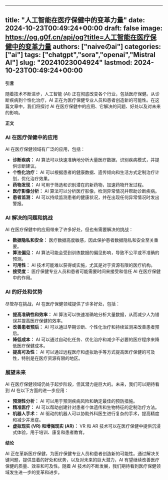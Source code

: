 
---
title: "人工智能在医疗保健中的变革力量"
date: 2024-10-23T00:49:24+00:00
draft: false
image: https://og.g0f.cn/api/og?title=人工智能在医疗保健中的变革力量
authors: ["naiveのai"]
categories: ["ai"]
tags: ["chatgpt","sora","openai","Mistral AI"]
slug: "20241023004924"
lastmod: 2024-10-23T00:49:24+00:00
---
**引言**

随着技术不断进步，人工智能 (AI) 正在彻底改变各个行业，包括医疗保健。从诊断疾病到个性化治疗，AI 正在为医疗保健专业人员和患者创造新的可能性。在这篇文章中，我们将探讨 AI 在医疗保健中的应用、它解决的问题、好处以及对未来的影响。

**正文**

### AI 在医疗保健中的应用

AI 在医疗保健领域有广泛的应用，包括：

- **诊断疾病：** AI 算法可以快速准确地分析大量医疗数据，识别疾病模式，并提供诊断建议。
- **个性化治疗：** AI 可以根据患者的健康数据、遗传倾向和生活方式定制治疗计划，优化治疗效果。
- **药物发现：** AI 可用于筛选和识别潜在的新药物，加速药物开发过程。
- **医疗影像分析：** AI 算法可以分析医疗影像，检测异常情况并帮助诊断疾病。
- **患者监测：** AI 可以持续监测患者的健康状况，并在出现任何异常情况时发出警报。

### AI 解决的问题和挑战

AI 在医疗保健中的应用带来了许多好处，但也有需要解决的挑战：

- **数据隐私和安全：** 医疗数据高度敏感，因此保护患者数据隐私和安全至关重要。
- **算法偏见：** AI 算法可能会受到训练数据的偏见影响，导致不公平或不准确的预测。
- **可用性：** AI 技术可能难以获得或实施，尤其是对于资源有限的医疗机构。
- **接受度：** 医疗保健专业人员和患者可能需要时间来接受和信任 AI 在医疗保健中的作用。

### AI 的好处和优势

尽管存在挑战，AI 在医疗保健领域提供了许多好处，包括：

- **提高准确性和效率：** AI 算法可以快速准确地分析大量数据，从而减少人为错误并提高医疗保健的效率。
- **改善患者预后：** AI 可以通过早期诊断、个性化治疗和持续监测来改善患者预后。
- **降低成本：** AI 可以通过自动化任务、优化治疗和减少不必要的医疗程序来降低医疗保健成本。
- **提高可及性：** AI 可以通过远程医疗和虚拟助手等方式提高医疗保健的可及性，特别是在医疗资源有限的地区。

### 展望未来

AI 在医疗保健领域仍处于起步阶段，但其潜力是巨大的。未来，我们可以期待看到 AI 在以下方面的进一步应用：

- **预测性分析：** AI 可以用于预测疾病风险和确定最佳的预防措施。
- **精准医疗：** AI 可以帮助创建针对患者个体遗传和生物特征的定制治疗方法。
- **机器人手术：** AI 驱动的机器人可以协助外科医生进行复杂的手术，提高精度和减少并发症。
- **虚拟现实 (VR) 和增强现实 (AR)：** VR 和 AR 技术可以在医疗保健中提供沉浸式体验，用于培训、康复和患者教育。

**结论**

AI 正在革新医疗保健，为医疗保健专业人员和患者创造新的可能性。通过解决关键问题，提供显着的好处和优势，以及对未来的巨大潜力，AI 有望继续改善医疗保健的质量、效率和可及性。随着 AI 技术的不断发展，我们期待看到医疗保健领域发生进一步的变革和进步。